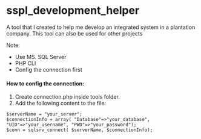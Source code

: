 # sspl_development_helper
A tool that I created to help me develop an integrated system in a plantation company.
This tool can also be used for other projects

Note:
* Use MS. SQL Server
* PHP CLI
* Config the connection first

#### How to config the connection: ####
1. Create connection.php inside tools folder.
2. Add the following content to the file:
```
$serverName = "your_server"; 
$connectionInfo = array( "Database"=>"your_database", "UID"=>"your_username", "PWD"=>"your_password");
$conn = sqlsrv_connect( $serverName, $connectionInfo);
```
